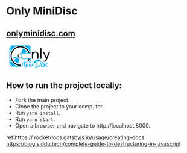 # Only MiniDisc

## [onlyminidisc.com](https://onlyminidisc.com)


![Only MiniDisc logo](static/images/only-minidisc-logo-transparent.png)

## How to run the project locally:
- Fork the main project.
- Clone the project to your computer.
- Run `yarn install`.
- Run `yarn start`.
- Open a browser and navigate to http://localhost:8000.


ref
https://  rocketdocs.gatsbyjs.io/usage/creating-docs
https://blog.siddu.tech/complete-guide-to-destructuring-in-javascript
